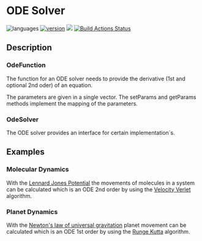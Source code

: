 # ODE Solver

![languages](https://img.shields.io/badge/languages-C++%20-blue)
[![version](https://img.shields.io/badge/version-%200.1-blue)](https://github.com/smirko-dev/ode-solver/blob/main/CHANGELOG.md)
[![](https://img.shields.io/badge/license-MIT-blue)](https://github.com/smirko-dev/ode-solver/blob/main/LICENSE)
[![Build Actions Status](https://github.com/smirko-dev/ode-solver/workflows/Build/badge.svg)](https://github.com/smirko-dev/ode-solver/actions)

## Description

### OdeFunction

The function for an ODE solver needs to provide the derivative (1st and optional 2nd oder) of an equation.

The parameters are given in a single vector. The setParams and getParams methods implement the mapping of the parameters. 

### OdeSolver

The ODE solver provides an interface for certain implementation´s. 

## Examples

### Molecular Dynamics

With the [Lennard Jones Potential](https://en.wikipedia.org/wiki/Lennard-Jones_potential) the movements of molecules in a system can be calculated which is an ODE 2nd order by using the [Velocity Verlet](https://en.wikipedia.org/wiki/Verlet_integration) algorithm.

### Planet Dynamics

With the [Newton's law of universal gravitation](https://en.wikipedia.org/wiki/Newton%27s_law_of_universal_gravitation) planet movement can be calculated which is an ODE 1st order by using the [Runge Kutta](https://en.wikipedia.org/wiki/Runge%E2%80%93Kutta_methods) algorithm. 
